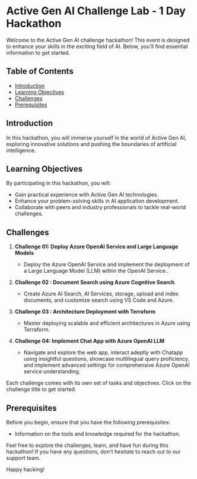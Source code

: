 # Active Gen AI Challenge Lab - 1 Day Hackathon

Welcome to the Active Gen AI challenge hackathon! This event is designed to enhance your skills in the exciting field of AI. Below, you'll find essential information to get started.

## Table of Contents

- [Introduction](#introduction)
- [Learning Objectives](#learning-objectives)
- [Challenges](#challenges)
- [Prerequisites](#prerequisites)

## Introduction

In this hackathon, you will immerse yourself in the world of Active Gen AI, exploring innovative solutions and pushing the boundaries of artificial intelligence.

## Learning Objectives

By participating in this hackathon, you will:

- Gain practical experience with Active Gen AI technologies.
- Enhance your problem-solving skills in AI application development.
- Collaborate with peers and industry professionals to tackle real-world challenges.

## Challenges

1. **Challenge 01: Deploy Azure OpenAI Service and Large Language Models**
   - Deploy the Azure OpenAI Service and implement the deployment of a Large Language Model (LLM) within the OpenAI Service..
     
2. **Challenge 02 : Document Search using Azure Cognitive Search**
   - Create Azure AI Search, AI Services, storage, upload and index documents, and customize search using VS Code and Azure.
             
3. **Challenge 03 : Architecture Deployment with Terraform**
   - Master deploying scalable and efficient architectures in Azure using Terraform.
          
4. **Challenge 04: Implement Chat App with Azure OpenAI LLM**
   - Navigate and explore the web app, interact adeptly with Chatapp using insightful questions, showcase multilingual query proficiency, and implement advanced settings for comprehensive Azure OpenAI service understanding.
          


Each challenge comes with its own set of tasks and objectives. Click on the challenge title to get started.

## Prerequisites

Before you begin, ensure that you have the following prerequisites:

- Information on the tools and knowledge required for the hackathon.

Feel free to explore the challenges, learn, and have fun during this hackathon! If you have any questions, don't hesitate to reach out to our support team.

Happy hacking!
